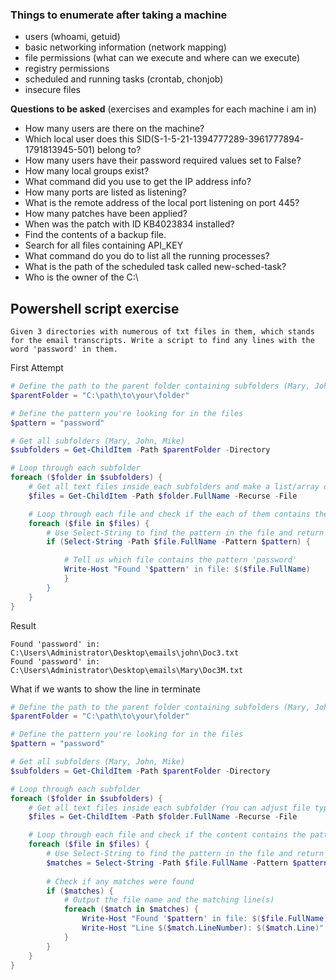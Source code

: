 ### Things to enumerate after taking a machine

  - users (whoami, getuid)
  - basic networking information (network mapping)
  - file permissions (what can we execute and where can we execute)
  - registry permissions
  - scheduled and running tasks (crontab, chonjob)
  - insecure files


**Questions to be asked** (exercises and examples for each machine i am in)
- How many users are there on the machine?
- Which local user does this SID(S-1-5-21-1394777289-3961777894-1791813945-501) belong to?
- How many users have their password required values set to False?
- How many local groups exist?
- What command did you use to get the IP address info?
- How many ports are listed as listening?
- What is the remote address of the local port listening on port 445?
- How many patches have been applied?
- When was the patch with ID KB4023834 installed?
- Find the contents of a backup file.
- Search for all files containing API_KEY
- What command do you do to list all the running processes?
- What is the path of the scheduled task called new-sched-task?
- Who is the owner of the C:\


## Powershell script exercise

```
Given 3 directories with numerous of txt files in them, which stands for the email transcripts. Write a script to find any lines with the word 'password' in them.  
```
First Attempt
```powershell
# Define the path to the parent folder containing subfolders (Mary, John, Mike)
$parentFolder = "C:\path\to\your\folder"

# Define the pattern you're looking for in the files
$pattern = "password"

# Get all subfolders (Mary, John, Mike)
$subfolders = Get-ChildItem -Path $parentFolder -Directory

# Loop through each subfolder 
foreach ($folder in $subfolders) {
    # Get all text files inside each subfolders and make a list/array of txt files to further process
    $files = Get-ChildItem -Path $folder.FullName -Recurse -File

    # Loop through each file and check if the each of them contains the pattern "password"
    foreach ($file in $files) {
        # Use Select-String to find the pattern in the file and return the matching lines
        if (Select-String -Path $file.FullName -Pattern $pattern) {

            # Tell us which file contains the pattern 'password'
            Write-Host "Found '$pattern' in file: $($file.FullName)
            }
        }
    }
}
```
Result
```
Found 'password' in: C:\Users\Administrator\Desktop\emails\john\Doc3.txt
Found 'password' in: C:\Users\Administrator\Desktop\emails\Mary\Doc3M.txt
```


What if we wants to show the line in terminate
```powershell
# Define the path to the parent folder containing subfolders (Mary, John, Mike)
$parentFolder = "C:\path\to\your\folder"

# Define the pattern you're looking for in the files
$pattern = "password"

# Get all subfolders (Mary, John, Mike)
$subfolders = Get-ChildItem -Path $parentFolder -Directory

# Loop through each subfolder
foreach ($folder in $subfolders) {
    # Get all text files inside each subfolder (You can adjust file types if needed)
    $files = Get-ChildItem -Path $folder.FullName -Recurse -File

    # Loop through each file and check if the content contains the pattern "password"
    foreach ($file in $files) {
        # Use Select-String to find the pattern in the file and return the matching lines
        $matches = Select-String -Path $file.FullName -Pattern $pattern 
        
        # Check if any matches were found
        if ($matches) {
            # Output the file name and the matching line(s)
            foreach ($match in $matches) {
                Write-Host "Found '$pattern' in file: $($file.FullName)"
                Write-Host "Line $($match.LineNumber): $($match.Line)"
            }
        }
    }
}
```

